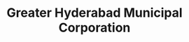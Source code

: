 ---
title: Greater Hyderabad Municipal Corporation
url: /greater-hyderabad-municipal-corporation/
latitude: 17.516
longitude: 78.396
---